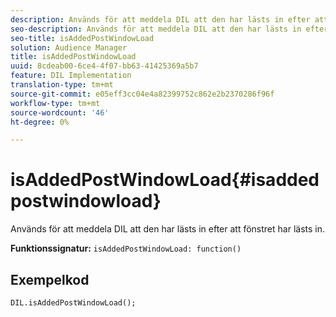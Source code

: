 ```yaml
---
description: Används för att meddela DIL att den har lästs in efter att fönstret har lästs in.
seo-description: Används för att meddela DIL att den har lästs in efter att fönstret har lästs in.
seo-title: isAddedPostWindowLoad
solution: Audience Manager
title: isAddedPostWindowLoad
uuid: 8cdeab00-6ce4-4f07-bb63-41425369a5b7
feature: DIL Implementation
translation-type: tm+mt
source-git-commit: e05eff3cc04e4a82399752c862e2b2370286f96f
workflow-type: tm+mt
source-wordcount: '46'
ht-degree: 0%

---
```



# isAddedPostWindowLoad{#isaddedpostwindowload}

Används för att meddela DIL att den har lästs in efter att fönstret har lästs in.

**Funktionssignatur:** `isAddedPostWindowLoad: function()`

<!--
r_dil_added_post_window_load.xml
-->

## Exempelkod

```
DIL.isAddedPostWindowLoad();
```
